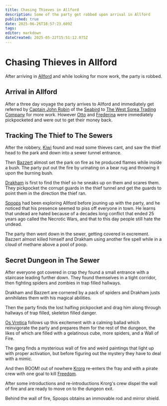 ```yaml
---
title: Chasing Thieves in Allford
description: Some of the party get robbed upon arrival in Allford
published: true
date: 2025-06-26T18:57:23.609Z
tags: 
editor: markdown
dateCreated: 2025-05-22T15:51:12.075Z
---
```


# Chasing Thieves in Allford
After arriving in [Allford](/locations/Mardun/Allford) and while looking for more work, the party is robbed.

## Arrival in Allford
After a three day voyage the party arrives to Allford and immediately get referred by [Captain John Robin](/characters/captain-john-robin) of the [Seabird](/organizaions/robin-trading-company) to [The West Sorea Trading Company](/organizations/the-west-sorea-trading-company) for more work. However [Otto](/characters/Otto-Hurtszog) and [Frederina](/characters/Frederina) were immediately pickpocketed and were out to get their money back.


## Tracking The Thief to The Sewers
After the robbery, [Kiwi](/characters/Kiwi) found and read some thieves cant, and saw the thief head to the park and down into a sewer tunnel entrance. 

Then [Bazzert](/characters/bazzert) almost set the park on fire as he produced flames while inside a bush. The party put out the fire by urinating on a bear rug and throwing it upon the burning bush.

[Drakham](/characters/drakham) is first to find the thief so he sneaks up on them and scares them. They pickpocket the corrupt guards in the thief tunnel and get the guards to point them in the direction the thief ran.

[Spoops](/characters/spoops) had been exploring Allford before jouning up with the party, and he noticed that his presence seemed to piss off everyone in town. He learns that undead are hated because of a decades long conflict that ended 25 years ago called the Necrotic Wars, and that to this day people still hate the undead.

The party then went down in the sewer, getting covered in excrement. Bazzert almost killed himself and Drakham using another fire spell while in a cloud of methane above a pool of poop.


## Secret Dungeon in The Sewer
After everyone got covered in crap they found a small entrance with a staircase leading further down. They found themselves in a tight corridor, then fighting spiders and zombies in trap filled hallways.

Drakham and Bazzert are cornered by a pack of spiders and Drakham justs annihilates them with his magical abilities.

Then the party finds the lost halfing pickpocket and drag him along through hallways of trap filled, skeleton filled danger.

[Os Vrntica](/characters/os) follows up this excitement with a calming ballad which reinvigorate the party and prepares them for the rest of the dungeon, the likes of which are filled with a gelatinous cube, more spiders, and a Wall of Fire.

The gang finds a mysterious wall of fire and weird paintings that light up with proper activation, but before figuring out the mystery they have to deal with a mimic.

And then BOOM! out of nowhere [Krorg](/characters/krorg) re-enters the fray and with a pirate crew with one goal to kill [Freedom](/characters/freedom).

After some introductions and re-introductions Krorg's crew dispel the wall of fire and are ready to move on to the dungeon exit.

Behind the wall of fire, Spoops obtains an immovable rod and mirror shield.